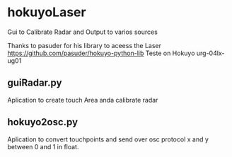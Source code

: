 # hokuyoLaser
Gui to Calibrate Radar and Output to varios sources

Thanks to pasuder for his library to aceess the Laser https://github.com/pasuder/hokuyo-python-lib
Teste on Hokuyo urg-04lx-ug01

## guiRadar.py

Aplication to create touch Area anda calibrate radar

## hokuyo2osc.py

Aplication to convert touchpoints and send over osc protocol x and y between 0 and 1 in float.
